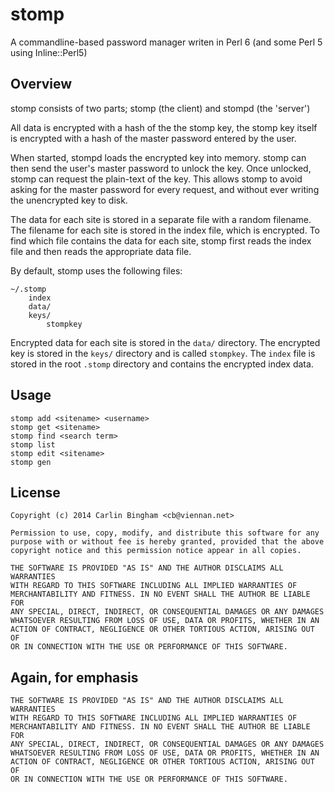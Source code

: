 # stomp #

A commandline-based password manager writen in Perl 6 (and some Perl 5 using Inline::Perl5)

## Overview ##

stomp consists of two parts; stomp (the client) and stompd (the 'server')

All data is encrypted with a hash of the the stomp key, the stomp key itself
is encrypted with a hash of the master password entered by the user.

When started, stompd loads the encrypted key into memory. stomp can then send
the user's master password to unlock the key. Once unlocked, stomp can request
the plain-text of the key. This allows stomp to avoid asking for the master
password for every request, and without ever writing the unencrypted key to
disk.

The data for each site is stored in a separate file with a random filename. The
filename for each site is stored in the index file, which is encrypted. To find
which file contains the data for each site, stomp first reads the index file and
then reads the appropriate data file.

By default, stomp uses the following files:

    ~/.stomp
        index
        data/
        keys/
            stompkey

Encrypted data for each site is stored in the `data/` directory. The encrypted 
key is stored in the `keys/` directory and is called `stompkey`. The `index`
file is stored in the root `.stomp` directory and contains the encrypted index
data.

## Usage ##

    stomp add <sitename> <username>
    stomp get <sitename>
    stomp find <search term>
    stomp list
    stomp edit <sitename>
    stomp gen

## License ##

    Copyright (c) 2014 Carlin Bingham <cb@viennan.net>

    Permission to use, copy, modify, and distribute this software for any
    purpose with or without fee is hereby granted, provided that the above
    copyright notice and this permission notice appear in all copies.

    THE SOFTWARE IS PROVIDED "AS IS" AND THE AUTHOR DISCLAIMS ALL WARRANTIES
    WITH REGARD TO THIS SOFTWARE INCLUDING ALL IMPLIED WARRANTIES OF
    MERCHANTABILITY AND FITNESS. IN NO EVENT SHALL THE AUTHOR BE LIABLE FOR
    ANY SPECIAL, DIRECT, INDIRECT, OR CONSEQUENTIAL DAMAGES OR ANY DAMAGES
    WHATSOEVER RESULTING FROM LOSS OF USE, DATA OR PROFITS, WHETHER IN AN
    ACTION OF CONTRACT, NEGLIGENCE OR OTHER TORTIOUS ACTION, ARISING OUT OF
    OR IN CONNECTION WITH THE USE OR PERFORMANCE OF THIS SOFTWARE.

## Again, for emphasis ##

    THE SOFTWARE IS PROVIDED "AS IS" AND THE AUTHOR DISCLAIMS ALL WARRANTIES
    WITH REGARD TO THIS SOFTWARE INCLUDING ALL IMPLIED WARRANTIES OF
    MERCHANTABILITY AND FITNESS. IN NO EVENT SHALL THE AUTHOR BE LIABLE FOR
    ANY SPECIAL, DIRECT, INDIRECT, OR CONSEQUENTIAL DAMAGES OR ANY DAMAGES
    WHATSOEVER RESULTING FROM LOSS OF USE, DATA OR PROFITS, WHETHER IN AN
    ACTION OF CONTRACT, NEGLIGENCE OR OTHER TORTIOUS ACTION, ARISING OUT OF
    OR IN CONNECTION WITH THE USE OR PERFORMANCE OF THIS SOFTWARE.
